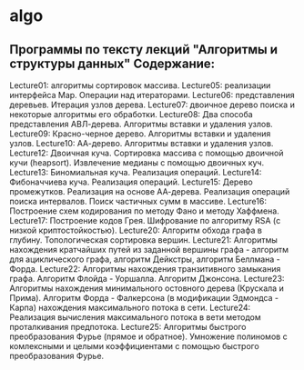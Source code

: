 algo
====

Программы по тексту лекций "Алгоритмы и структуры данных"
Содержание:
-----------

Lecture01: алгоритмы сортировок массива.
Lecture05: реализации интерфейса Map. Операции над итераторами.
Lecture06: представления деревьев. Итерация узлов дерева.
Lecture07: двоичное дерево поиска и некоторые алгоритмы его обработки.
Lecture08: Два способа представления АВЛ-дерева. Алгоритмы вставки и удаления узлов.
Lecture09: Красно-черное дерево. Алгоритмы вставки и удаления узлов.
Lecture10: АА-дерево. Алгоритмы вставки и удаления узлов.
Lecture12: Двоичная куча. Сортировка массива с помощью двоичной кучи (heapsort). Извлечение медианы с помощью двоичных куч.
Lecture13: Биномиальная куча. Реализация операций.
Lecture14: Фибоначчиева куча. Реализация операций.
Lecture15: Дерево промежутков. Реализация на основе АА-дерева. Реализация операций поиска интервалов. Поиск частичных сумм в массиве.
Lecture16: Построение схем кодирования по методу Фано и методу Хаффмена.
Lecture17: Построение кодов Грея. Шифрование по алгоритму RSA (с низкой криптостойкостью).
Lecture20: Алгоритм обхода графа в глубину. Топологическая сортировка вершин.
Lecture21: Алгоритмы нахождения кратчайших путей из заданной вершины графа - алгоритм для ациклического графа, алгоритм Дейкстры, алгоритм Беллмана - Форда.
Lecture22: Алгоритмы нахождения транзитивного замыкания графа. Алгоритм Флойда - Уоршалла. Алгоритм Джонсона.
Lecture23: Алгоритмы нахождения минимального остовного дерева (Крускала и Прима). Алгоритм Форда - Фалкерсона (в модификации Эдмондса - Карпа) нахождения максимального потока в сети.
Lecture24: Реализация вычисления максимального потока в вети методом проталкивания предпотока.
Lecture25: Алгоритмы быстрого преобразования Фурье (прямое и обратное). Умножение полиномов с комлексными и целыми коэффициентами с помощью быстрого преобразования Фурье.
